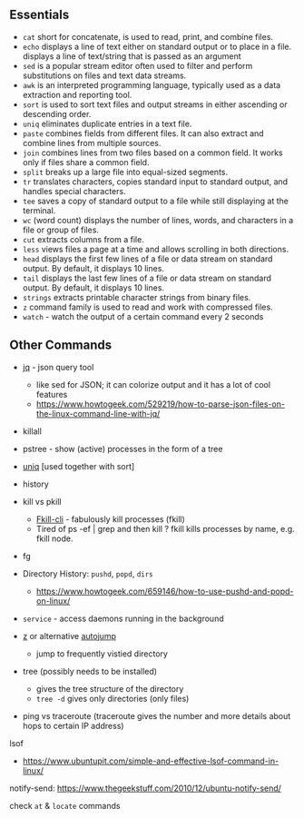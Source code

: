 ## Essentials
- `cat` short for concatenate, is used to read, print, and combine files.
- `echo` displays a line of text either on standard output or to place in a file. displays a line of text/string that is passed as an argument
- `sed` is a popular stream editor often used to filter and perform substitutions on files and text data streams.
- `awk` is an interpreted programming language, typically used as a data extraction and reporting tool.
- `sort` is used to sort text files and output streams in either ascending or descending order.
- `uniq` eliminates duplicate entries in a text file.
- `paste` combines fields from different files. It can also extract and combine lines from multiple sources.
- `join` combines lines from two files based on a common field. It works only if files share a common field.
- `split` breaks up a large file into equal-sized segments.
- `tr` translates characters, copies standard input to standard output, and handles special characters.
- `tee` saves a copy of standard output to a file while still displaying at the terminal.
- `wc` (word count) displays the number of lines, words, and characters in a file or group of files.
- `cut` extracts columns from a file.
- `less` views files a page at a time and allows scrolling in both directions.
- `head` displays the first few lines of a file or data stream on standard output. By default, it displays 10 lines.
- `tail` displays the last few lines of a file or data stream on standard output. By default, it displays 10 lines.
- `strings` extracts printable character strings from binary files.
- `z` command family is used to read and work with compressed files.
- `watch` - watch the output of a certain command every 2 seconds

## Other Commands
- [jq](https://stedolan.github.io/jq/) - json query tool
  - like sed for JSON; it can colorize output and it has a lot of cool features
  - https://www.howtogeek.com/529219/how-to-parse-json-files-on-the-linux-command-line-with-jq/

- killall
- pstree - show (active) processes in the form of a tree
- [uniq](https://en.wikipedia.org/wiki/Uniq) [used together with sort]
- history
- kill vs pkill
  - [Fkill-cli](https://github.com/sindresorhus/fkill-cli) - fabulously kill processes (fkill)
  - Tired of ps -ef | grep <process> and then kill <PID>? fkill kills processes by name, e.g. fkill node.
- fg
- Directory History: `pushd`, `popd`, `dirs`
  - https://www.howtogeek.com/659146/how-to-use-pushd-and-popd-on-linux/
- `service` - access daemons running in the background
- [z](https://github.com/rupa/z) or alternative [autojump](https://github.com/wting/autojump)
  - jump to frequently vistied directory
- tree (possibly needs to be installed)
	- gives the tree structure of the directory
	- `tree -d` gives only directories (only files)
- ping vs traceroute (traceroute gives the number and more details about hops to certain IP address)

lsof
- https://www.ubuntupit.com/simple-and-effective-lsof-command-in-linux/

notify-send: https://www.thegeekstuff.com/2010/12/ubuntu-notify-send/

check `at` & `locate` commands
